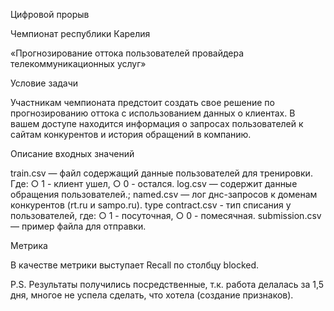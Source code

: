 Цифровой прорыв

Чемпионат республики Карелия

«Прогнозирование оттока пользователей провайдера
телекоммуникационных услуг»

Условие задачи

Участникам чемпионата предстоит создать свое решение по
прогнозированию оттока с использованием данных о клиентах. В вашем
доступе находится информация о запросах пользователей к сайтам
конкурентов и история обращений в компанию.

Описание входных значений

train.csv — файл содержащий данные пользователей для тренировки. Где:
○ 1 - клиент ушел,
○ 0 - остался.
log.csv — содержит данные обращения пользователей.;
named.csv — лог днс-запросов к доменам конкурентов (rt.ru и sampo.ru).
type contract.csv - тип списания у пользователей, где:
○ 1 - посуточная,
○ 0 - помесячная.
submission.csv — пример файла для отправки.

Метрика

В качестве метрики выступает Recall по столбцу blocked.

P.S. Результаты получились посредственные, т.к. работа делалась за 1,5 дня, многое не успела сделать, что хотела (создание признаков).
